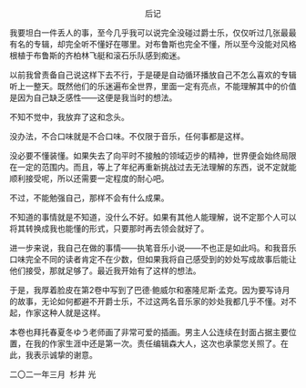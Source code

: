 <p align="center">后记</p>

我要坦白一件丢人的事，至今几乎我可以说完全没碰过爵士乐，仅仅听过几张最最有名的专辑，却完全听不懂好在哪里。对布鲁斯也完全不懂，所以至今没能对风格根植于布鲁斯的齐柏林飞艇和滚石乐队感到痴迷。

以前我曾责备自己说这样下去不行，于是硬是自动循环播放自己不怎么喜欢的专辑听上一整天。既然他们的乐迷遍布全世界，里面一定有亮点，不能理解其中的价值是因为自己缺乏感性——这便是我当时的想法。

不知不觉中，我放弃了这和念头。

没办法，不合口味就是不合口味。不仅限于音乐，任何事都是这样。

没必要不懂装懂。如果失去了向平时不接触的领域迈步的精神，世界便会始终局限在一定的范围内。而且，等上了年纪再重新挑战过去无法理解的东西，说不定就能顺利接受呢，所以还需要一定程度的耐心吧。

不过，不能勉强自己，那样不会有什么成果。

不知道的事情就是不知道，没什么不好。如果有其他人能理解，说不定那个人可以将其转换成我也能懂的形式，只要那时再去领会就好了。

进一步来说，我自己在做的事情——执笔音乐小说——不也正是如此吗。和我音乐口味完全不同的读者肯定不在少数，但如果我将自己感受到的妙处写成故事后能让他们接受，那就足够了。最近我开始有了这样的想法。

于是，我厚着脸皮在第2卷中写到了巴德·鲍威尔和塞隆尼斯·孟克。因为要写诗月的故事，无论如何都避不开爵士乐，不过这两名音乐家的妙处我都几乎不懂。对不起，作家这种人就是这样。

本卷也拜托春夏冬ゆう老师画了非常可爱的插画。男主人公连续在封面占据主要位置，在我的作家生涯中还是第一次。责任编辑森大人，这次也承蒙您关照了。在此，我表示诚挚的谢意。

二〇二一年三月  杉井 光

